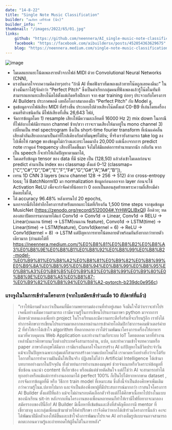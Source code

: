 ```yaml
---
date: "14-8-22"
title: "Single Note Music Classification"
builder: "ณภัทร เสรีรักษ์ (นีร)"
builder_info: ""
thumbnail: "/images/2022/65/01.jpg"
links:
    github: "https://github.com/neennera/AI_single-music-note-classification"
    facebook: "https://facebook.com/aibuildersx/posts/452054363629675"
    blog: "https://neennera.medium.com/single-note-music-classification-by-convolutional-neural-networks-5f72434d139a"
---
```


![image](/images/2022/65/01.jpg)

- โมเดลแยกแยะโน้ตเพลงรายตัวจากไฟล์ MIDI ด้วย Convolutional Neural Networks (CNN),
- แรงบันดาลใจจากความคิดง่ายๆอย่าง “ถ้ามี AI ที่พอฟังเราฮัมเพลงแล้วทายโน๊ตถูกเลยคงดีนะ” ในช่วงนั้นเราได้รู้จักคำว่า “Perfect Pitch” ซึ่งเป็นคำเรียกกลุ่มคนที่ฟังเพลงแล้วรู้โน๊ตในทันที สามารถแยกแยะเสียงโน๊ตได้ตั้งแต่เกิดหรือฝึกเอา จาก ear training บ่อยๆ ประจวบกับโครงการ AI Builders ประกาศพอดี เลยถือโอกาสมาลองฝึก “Perfect Pitch” กับ Model ดู,
- ชุดข้อมูลจากไฟล์เสียง MIDI ที่สร้างขึ้น ประกอบไปด้วยเสียงโน๊ตตั้งแต่ C0-B9 ที่เล่นโดยเครื่องดนตรีต่างชนิดกัน มีไฟล์เสียงทั้งสิ้น 26,643 ไฟล์,
- จัดการข้อมูลโดย 1) resample เสียงให้มีความละเอียดที่ 16000 Hz 2) mix down ในกรณีที่ไฟล์บางไฟล์มีการแยก channel ซ้าย/ขวา เราจะรวมเสียงให้มาอยู่ใน mono channel 3) เปลี่ยนเป็น mel spectrogram ซึ่งเป็น short-time fourier transform ที่เน้นแค่คลื่นเสียงต่ำอันเสียงออกมาเป็นค่าที่ใกล้เคียงกับค่าที่มนุษย์ได้ยิน; ที่จริงเรายังสามารถ take log ลงไปเพื่อให้ range ของข้อมูลไม่กว้างและกระโดดมาถึง 20,000 แต่เนื่องจากการ predict note เราดูแค่ frequency เสียงที่โดดขึ้นมา จึงไม่ได้มีผลต่อการทำนายมากนัก กลับกัน หากเป็น speech ก็จะทำให้เกิดปัญหาตามมาได้,
- โมเดลรับข้อมูล tensor ของ data ที่มี size เป็น (128,50) แล้วส่งเข้าโมเดลก่อนจะ predict ค่ามาเป็น index ของ classmap ตั้งแต่ 0–12 (classmap=[“C”,”C#”,”D”,”D#”,”E”,”F”,”F#”,”G”,”G#”,”A”,”A#”,”B”]),
- เทรน 1D CNN 3 layers (ขนาด channel 128 -> 256 -> 512) ด้วย cross-entropy loss; ใช้ BatchNorm1D มา normalization ข้อมูลก่อนออกจาก layer ก่อนจะใช้ Activation ReLU เพื่อจะกำจัดค่าที่น้อยกว่า 0 ออกเป็นตอนสุดท้ายเพราะความถี่เสียงมีค่าติดลบไม่ได้,
- ได้ accuracy 96.48% หลังเทรนไป 20 epochs,
- นอกจากนี้ยังได้ทำอีกโครงการสำหรับแยกแยะโน้ตที่เรียงกัน 1,500 time steps จากชุดข้อมูล MusicNet (https://zenodo.org/record/5120004#.YrHWQLlBxQI) อีกด้วย; ทดลองสถาปัตยกรรมากมายได้แก่ Conv1d -> Conv1d -> Linear, Conv1d -> RELU -> Linear(บนแกน time) -> LSTM(บนแกน feature), Convo1d -> LSTM(time) -> Linear(time) -> LSTM(feature), Conv1d(kernel = 6) -> ReLU -> Conv1d(kernel = 8) -> LSTM แต่ปัญหาการทายโน้ตหลายตัวพร้อมกันยังยากกว่าทายตัวเดียวมาก (อ่านต่อได้ที่ https://neennera.medium.com/%E0%B8%81%E0%B8%B2%E0%B8%A3%E0%B8%9E%E0%B8%B1%E0%B8%92%E0%B8%99%E0%B8%B2-model-%E0%B9%81%E0%B8%A2%E0%B8%81%E0%B9%82%E0%B8%99%E0%B9%8A%E0%B8%95%E0%B8%94%E0%B8%99%E0%B8%95%E0%B8%A3%E0%B8%B5%E0%B9%83%E0%B8%99%E0%B9%80%E0%B8%9E%E0%B8%A5%E0%B8%87-%E0%B9%82%E0%B8%94%E0%B8%A2-pytorch-b239dc0e956c)

### แรงจูงในในการเข้าร่วมโครงการ (จากใบสมัครเข้าร่วมเมื่อ 10 สัปดาห์ที่แล้ว)

> "เราให้นิยามตัวเองว่าเป็นคนที่มีความพยายามต่องานที่ทำอยู่เสมอ จึงมั่นใจได้ว่าเราจะทำโปรเจคนี้อย่างเต็มความสามารถ เรามีความรู้ในการเขียนโปรแกรมภาษา python มาจากการศึกษาด้วยตนเองเพื่อทำ project ในโรงเรียนและมีความกระตือรือร้นที่จะเรียนรู้อีก เรายังได้ทำการศึกษาการเขียนโปรแกรมมาหลากหลายผ่านการเข้าค่ายโอลิมปิกวิชาการคอมพิวเตอร์ค่าย 2 ที่ทำให้เราได้เข้าใจ algorithm ที่หลากหลาย เราได้ร่วมพัฒนาโครงการเครื่องให้อาหารแมวที่ควบคุมบน Web Application และทำงานร่วมกับระบบ IoT โดยตลอดเวลาที่ทำงานเหล่านั้นเราศึกษาบนเว็บต่างประเทศจึงสามารถอ่าน, แปล, และทำความเข้าใจบทความหรือ paper ภาษาอังกฤษได้ดีมาก เรามีแรงบันดาลใจในการสร้าง AI แก้ปัญหาในชีวิตประจำวัน แม้จะเป็นปัญหาเฉพาะกลุ่มแต่ก็สามารถสร้างความแปลกใหม่ได้ เราคาดหวังอย่างยิ่งว่าจะได้รับโอกาสในการทำความฝันนั้นให้เป็นจริง  ปฏิเสธไม่ได้ว่า Artificial Intelligence ได้เข้ามาบทบาทอย่างมากในปัจจุบัน ทั้งช่วยย่นการทำงานของมนุษย์ ช่วยจำแนกหรือวิเคราะห์ข้อมูลที่ซับซ้อน แนะนำ content ที่เกี่ยวข้อง หรือแม้แต่ช่วยตัดสินใจ แต่ก็ใช่ว่า AI จะสามารถทำได้ทุกอย่างหรือแม้แต่การทำงานออกมาได้ perfect 100% ก็เป็นไปได้ยากหากขาด dataset , การจัดการข้อมูลที่ดี หรือ วิธีการ train model ที่เหมาะสม ซึ่งสิ่งนี้จำเป็นต้องศึกษาเพิ่มเติมกว่าความรู้ในม.ปลายไปมาก และจำเป็นต้องพึ่งพาผู้ที่มีประสบการณ์มากกว่า  เราสนใจโครงการ AI Builder ตั้งแต่ปีที่แล้ว แม้จะไม่ผ่านรอบคัดเลือกตัวจริงแต่ก็ได้ศึกษาเนื้อหาไปบ้างในแบบของนักเรียน sit-in หลังจากเห็นโครงงานของเพื่อนหลายคนก็ทำให้เรามีไฟที่อยากจะมาลองสมัครรอบของปีนี้อีก! AI Builder มีเนื้อหาที่เข้มข้นและสิ่งที่สำคัญคือการมี mentor ที่เชี่ยวชาญ และกลุ่มเพื่อนเข้ามาช่วยให้คำปรึกษา เราจึงคิดว่าหากได้เข้าร่วมโครงการนี้แล้ว คงจะได้พัฒนาฝีมือตัวเองให้ดีขึ้นและเข้าใจถึงการพัฒนาโปรเจค AI อย่างเต็มรูปแบบจนอาจสามารถตกตะกอนความรู้และถ่ายทอดให้ผู้อื่นได้ในภายหลัง"